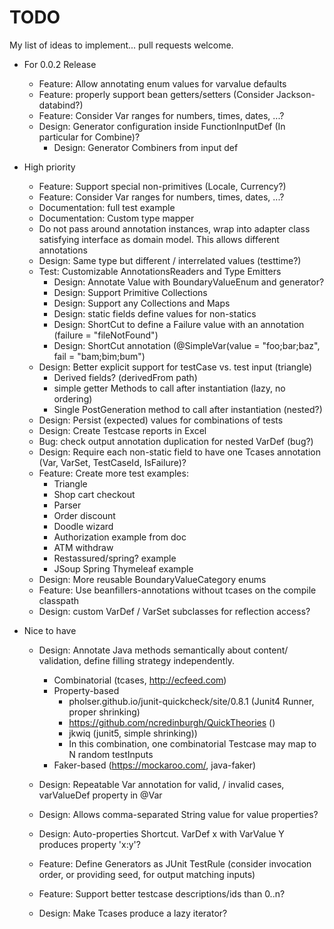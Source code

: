 # TODO

My list of ideas to implement... pull requests welcome.

* For 0.0.2 Release
  * Feature: Allow annotating enum values for varvalue defaults
  * Feature: properly support bean getters/setters (Consider Jackson-databind?)
  * Feature: Consider Var ranges for numbers, times, dates, ...?
  * Design: Generator configuration inside FunctionInputDef (In particular for Combine)?
    * Design: Generator Combiners from input def

* High priority
  * Feature: Support special non-primitives (Locale, Currency?)
  * Feature: Consider Var ranges for numbers, times, dates, ...?
  * Documentation: full test example
  * Documentation: Custom type mapper
  * Do not pass around annotation instances, wrap into adapter class satisfying interface as domain model. This allows different annotations
  * Design: Same type but different / interrelated values (testtime?)
  * Test: Customizable AnnotationsReaders and Type Emitters
    * Design: Annotate Value with BoundaryValueEnum and generator?
    * Design: Support Primitive Collections
    * Design: Support any Collections and Maps
    * Design: static fields define values for non-statics
    * Design: ShortCut to define a Failure value with an annotation (failure = "fileNotFound")
    * Design: ShortCut annotation (@SimpleVar(value = "foo;bar;baz", fail = "bam;bim;bum")
  * Design: Better explicit support for testCase vs. test input (triangle)
    * Derived fields? (derivedFrom path)
    * simple getter Methods to call after instantiation (lazy, no ordering)
    * Single PostGeneration method to call after instantiation (nested?)
  * Design: Persist (expected) values for combinations of tests
  * Design: Create Testcase reports in Excel
  * Bug: check output annotation duplication for nested VarDef (bug?)
  * Design: Require each non-static field to have one Tcases annotation (Var, VarSet, TestCaseId, IsFailure)?
  * Feature: Create more test examples:
    * Triangle
    * Shop cart checkout
    * Parser
    * Order discount
    * Doodle wizard
    * Authorization example from doc
    * ATM withdraw
    * Restassured/spring? example
    * JSoup Spring Thymeleaf example
  * Design: More reusable BoundaryValueCategory enums
  * Feature: Use beanfillers-annotations without tcases on the compile classpath
  * Design: custom VarDef / VarSet subclasses for reflection access?

* Nice to have
  * Design: Annotate Java methods semantically about content/ validation, define filling strategy independently.
    * Combinatorial (tcases, http://ecfeed.com)
    * Property-based
      * pholser.github.io/junit-quickcheck/site/0.8.1 (Junit4 Runner, proper shrinking)
      * https://github.com/ncredinburgh/QuickTheories ()
      * jkwiq (junit5, simple shrinking))
      * In this combination, one combinatorial Testcase may map to N random testInputs
    * Faker-based (https://mockaroo.com/, java-faker)

  * Design: Repeatable Var annotation for valid, / invalid cases, varValueDef property in @Var
  * Design: Allows comma-separated String value for value properties?
  * Design: Auto-properties Shortcut. VarDef x with VarValue Y produces property 'x:y'?
  * Feature: Define Generators as JUnit TestRule (consider invocation order, or providing seed, for output matching inputs)
  * Feature: Support better testcase descriptions/ids than 0..n?
  * Design: Make Tcases produce a lazy iterator?
